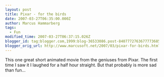 ```yaml
---
layout: post
title: Pixar - for the birds
date: 2007-03-27T06:35:00.000Z
author: Marcus Hammarberg
tags:
  - Fun
modified_time: 2007-03-27T06:37:15.026Z
blogger_id: tag:blogger.com,1999:blog-36533086.post-8407772763677773685
blogger_orig_url: http://www.marcusoft.net/2007/03/pixar-for-birds.html
---
```


This one great short animated movie from the geniuses from Pixar.
The first time I saw it I laughed for a half hour straight. But that
probably is more sad than fun...

